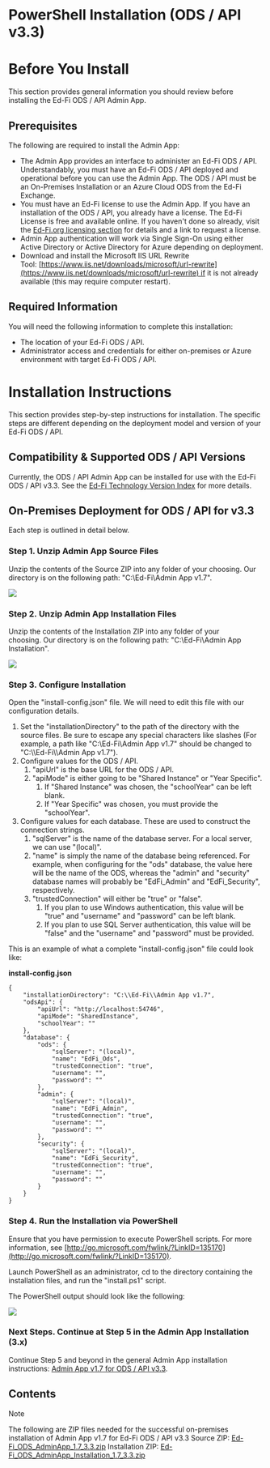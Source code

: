 # PowerShell Installation (ODS / API v3.3)

# Before You Install

This section provides general information you should review before installing the Ed-Fi ODS / API Admin App.

## Prerequisites

The following are required to install the Admin App:

* The Admin App provides an interface to administer an Ed-Fi ODS / API. Understandably, you must have an Ed-Fi ODS / API deployed and operational before you can use the Admin App. The ODS / API must be an On-Premises Installation or an Azure Cloud ODS from the Ed-Fi Exchange.
* You must have an Ed-Fi license to use the Admin App. If you have an installation of the ODS / API, you already have a license. The Ed-Fi License is free and available online. If you haven't done so already, visit the [Ed-Fi.org licensing section](https://www.ed-fi.org/getting-started/license-ed-fi-technology/) for details and a link to request a license.
* Admin App authentication will work via Single Sign-On using either Active Directory or Active Directory for Azure depending on deployment.
* Download and install the Microsoft IIS URL Rewrite Tool: [https://www.iis.net/downloads/microsoft/url-rewrite](https://www.iis.net/downloads/microsoft/url-rewrite) if it is not already available (this may require computer restart).

## Required Information

You will need the following information to complete this installation:

* The location of your Ed-Fi ODS / API.
* Administrator access and credentials for either on-premises or Azure environment with target Ed-Fi ODS / API.

# Installation Instructions

This section provides step-by-step instructions for installation. The specific steps are different depending on the deployment model and version of your Ed-Fi ODS / API.

## Compatibility & Supported ODS / API Versions

Currently, the ODS / API Admin App can be installed for use with the Ed-Fi ODS / API v3.3. See the [Ed-Fi Technology Version Index](https://edfi.atlassian.net/wiki/spaces/ETKB/pages/20875717/Ed-Fi+Technology+Version+Index) for more details.

## On-Premises Deployment for ODS / API for v3.3

Each step is outlined in detail below.

### **Step 1. Unzip Admin App Source Files**

Unzip the contents of the Source ZIP into any folder of your choosing. Our directory is on the following path: "C:\\Ed-Fi\\Admin App v1.7".

![](https://edfidocs.blob.core.windows.net/$web/img/reference/admin-app/technical-articles/image2020-1-30_10-59-30.png)

### **Step 2.** **Unzip Admin App Installation Files**

Unzip the contents of the Installation ZIP into any folder of your choosing. Our directory is on the following path: "C:\\Ed-Fi\\Admin App Installation".

![](https://edfidocs.blob.core.windows.net/$web/img/reference/admin-app/technical-articles/image2020-1-30_10-58-34.png)

### Step 3. Configure Installation

Open the "install-config.json" file. We will need to edit this file with our configuration details.

1. Set the "installationDirectory" to the path of the directory with the source files. Be sure to escape any special characters like slashes (For example, a path like "C:\\Ed-Fi\\Admin App v1.7" should be changed to "C:\\\\Ed-Fi\\\\Admin App v1.7").
2. Configure values for the ODS / API.
    1. "apiUrl" is the base URL for the ODS / API.
    2. "apiMode" is either going to be "Shared Instance" or "Year Specific".
        1. If "Shared Instance" was chosen, the "schoolYear" can be left blank.
        2. If "Year Specific" was chosen, you must provide the "schoolYear".
3. Configure values for each database. These are used to construct the connection strings.
    1. "sqlServer" is the name of the database server. For a local server, we can use "(local)".
    2. "name" is simply the name of the database being referenced. For example, when configuring for the "ods" database, the value here will be the name of the ODS, whereas the "admin" and "security" database names will probably be "EdFi\_Admin" and "EdFi\_Security", respectively.
    3. "trustedConnection" will either be "true" or "false".
        1. If you plan to use Windows authentication, this value will be "true" and "username" and "password" can be left blank.
        2. If you plan to use SQL Server authentication, this value will be "false" and the "username" and "password" must be provided.

This is an example of what a complete "install-config.json" file could look like:

**install-config.json**

```
{
    "installationDirectory": "C:\\Ed-Fi\\Admin App v1.7",
    "odsApi": {
        "apiUrl": "http://localhost:54746",
        "apiMode": "SharedInstance",
        "schoolYear": ""
    },
    "database": {
        "ods": {
            "sqlServer": "(local)",
            "name": "EdFi_Ods",
            "trustedConnection": "true",
            "username": "",
            "password": ""
        },
        "admin": {
            "sqlServer": "(local)",
            "name": "EdFi_Admin",
            "trustedConnection": "true",
            "username": "",
            "password": ""
        },
        "security": {
            "sqlServer": "(local)",
            "name": "EdFi_Security",
            "trustedConnection": "true",
            "username": "",
            "password": ""
        }
    }
}
```

### **Step 4.** **Run the Installation via PowerShell**

Ensure that you have permission to execute PowerShell scripts. For more information, see [http://go.microsoft.com/fwlink/?LinkID=135170](http://go.microsoft.com/fwlink/?LinkID=135170).

Launch PowerShell as an administrator, cd to the directory containing the installation files, and run the "install.ps1" script.

The PowerShell output should look like the following:

![](https://edfidocs.blob.core.windows.net/$web/img/reference/admin-app/technical-articles/image2020-1-30_11-4-51.png)

### **Next Steps. Continue at Step 5 in the Admin App Installation (3.x)**

Continue Step 5 and beyond in the general Admin App installation instructions: [Admin App v1.7 for ODS / API v3.3](../getting-started/installation/older-versions-of-admin-app/admin-app-v17-for-ods-api-v33).

## Contents

> [!NOTE]
> The following are ZIP files needed for the successful on-premises installation of Admin App v1.7 for Ed-Fi ODS / API v3.3
> Source ZIP:
> [Ed-Fi\_ODS\_AdminApp\_1.7\_3.3.zip](https://edfi.atlassian.net/wiki/download/attachments/25235508/EdFi.Ods.AdminApp.3.3.0.389.zip?version=1&modificationDate=1580420953863&cacheVersion=1&api=v2)
> Installation ZIP:
> [Ed-Fi\_ODS\_AdminApp\_Installation\_1.7\_3.3.zip](https://edfi.atlassian.net/wiki/download/attachments/25235508/EdFi.Ods.AdminApp.Installation.3.3.0.389.zip?version=1&modificationDate=1580420906613&cacheVersion=1&api=v2)
